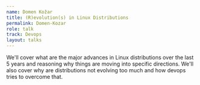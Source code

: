 ```yaml
---
name: Domen Kožar
title: (R)evolution(s) in Linux Distributions
permalink: Domen-Kozar
role: talk
track: Devops
layout: talks
---
```


We'll cover what are the major advances in Linux distributions over the last 5 years and reasoning why things are moving into specific directions. We'll also cover why are distributions not evolving too much and how devops tries to overcome that.
